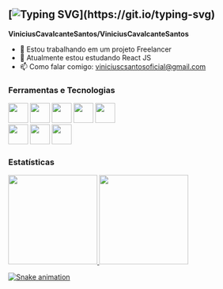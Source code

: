 ## [![Typing SVG](https://readme-typing-svg.demolab.com/?size=24&color=ff6e96&lines=🌟Olá,+meu+nome+é+Vinicius🌟;👋Bem+vindo+ao+meu+perfil+GitHub;)](https://git.io/typing-svg)

**ViniciusCavalcanteSantos/ViniciusCavalcanteSantos**

- 🔭 Estou trabalhando em um projeto Freelancer
- 🌱 Atualmente estou estudando React JS
- 📫 Como falar comigo: viniciuscsantosoficial@gmail.com

### Ferramentas e Tecnologias

<img loading="lazy" src="https://cdn.jsdelivr.net/gh/devicons/devicon/icons/git/git-original.svg" width="40" height="40"/> <img loading="lazy" src="https://cdn.jsdelivr.net/gh/devicons/devicon/icons/html5/html5-original.svg" width="40" height="40"/> 
<img loading="lazy" src="https://cdn.jsdelivr.net/gh/devicons/devicon/icons/css3/css3-original.svg" width="40" height="40"/> 
<img loading="lazy" src="https://cdn.jsdelivr.net/gh/devicons/devicon/icons/javascript/javascript-original.svg" width="40" height="40"/> 
<img loading="lazy" src="https://cdn.jsdelivr.net/gh/devicons/devicon/icons/mysql/mysql-original.svg" width="40" height="40"/>          
<img loading="lazy" src="https://cdn.jsdelivr.net/gh/devicons/devicon/icons/composer/composer-original.svg" width="40" height="40"/>
<img loading="lazy" src="https://cdn.jsdelivr.net/gh/devicons/devicon/icons/php/php-original.svg" width="40" height="40"/>
<img loading="lazy" src="https://cdn.jsdelivr.net/gh/devicons/devicon/icons/react/react-original.svg" width="40" height="40" />
          

### Estatísticas
<div>
<a href="https://github.com/ViniciusCavalcanteSantos">
<img height="180em" src="https://github-readme-stats.vercel.app/api/top-langs/?username=ViniciusCavalcanteSantos&layout=compact&langs_count=7&theme=dracula"/>
<img height="180em" src="https://github-readme-stats.vercel.app/api?username=ViniciusCavalcanteSantos&show_icons=true&theme=dracula&include_all_commits=true&count_private=true"/>
</div>

![Snake animation](https://github.com/ViniciusCavalcanteSantos/ViniciusCavalcanteSantos/blob/output/github-contribution-grid-snake-dark.svg)

